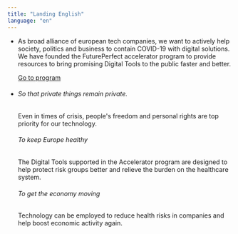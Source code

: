```yaml
---
title: "Landing English"
language: "en"
---
```


- As broad alliance of european tech companies, we want to actively help society, politics and business to contain COVID-19 with digital solutions. We have founded the FuturePerfect accelerator program to provide resources to bring promising Digital Tools to the public faster and better.

  [Go to program](/en/program)

- ###### So that private things remain private.

  Even in times of crisis, people's freedom and personal rights are top priority for our technology.

  ###### To keep Europe healthy

  The Digital Tools supported in the Accelerator program are designed to help protect risk groups better and relieve the burden on the healthcare system.

  ###### To get the economy moving

  Technology can be employed to reduce health risks in companies and help boost economic activity again.
